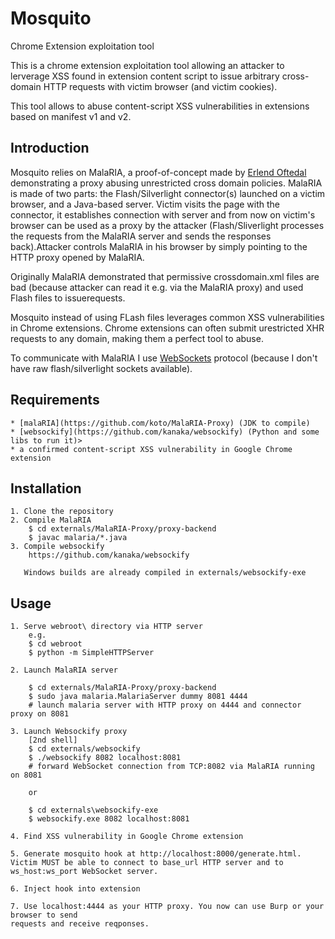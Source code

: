 Mosquito
========

Chrome Extension exploitation tool

This is a chrome extension exploitation tool allowing an attacker to lerverage XSS found
in extension content script to issue arbitrary cross-domain HTTP requests with victim browser (and victim cookies).

This tool allows to abuse content-script XSS vulnerabilities in extensions based on manifest v1 and v2.

Introduction
-----------
Mosquito relies on MalaRIA, a proof-of-concept made by [Erlend Oftedal](http://erlend.oftedal.no) demonstrating a proxy abusing unrestricted cross domain policies.
MalaRIA is made of two parts: the Flash/Silverlight connector(s) launched on a victim browser, and a Java-based server. Victim visits the page with the connector, it establishes connection with server and from now on victim's browser can be used as a proxy by the attacker (Flash/Sliverlight processes the requests from the MalaRIA server and sends the responses back).Attacker controls MalaRIA in his browser by simply pointing to the HTTP proxy opened by MalaRIA.

Originally MalaRIA demonstrated that permissive crossdomain.xml files are bad (because attacker can read it e.g. via the MalaRIA proxy) and used Flash files to issuerequests.

Mosquito instead of using FLash files leverages common XSS vulnerabilities in Chrome extensions. Chrome extensions can often submit urestricted XHR requests to any domain, making them a perfect tool to abuse.

To communicate with MalaRIA I use [WebSockets](http://dev.w3.org/html5/websockets/) protocol (because I don't have raw flash/silverlight sockets available).


Requirements
------------

    * [malaRIA](https://github.com/koto/MalaRIA-Proxy) (JDK to compile)
    * [websockify](https://github.com/kanaka/websockify) (Python and some libs to run it)>
    * a confirmed content-script XSS vulnerability in Google Chrome extension

Installation
------------

    1. Clone the repository
    2. Compile MalaRIA
        $ cd externals/MalaRIA-Proxy/proxy-backend
        $ javac malaria/*.java
    3. Compile websockify
        https://github.com/kanaka/websockify

       Windows builds are already compiled in externals/websockify-exe

Usage
-----

	1. Serve webroot\ directory via HTTP server
		e.g.
		$ cd webroot
		$ python -m SimpleHTTPServer

    2. Launch MalaRIA server

	    $ cd externals/MalaRIA-Proxy/proxy-backend
	    $ sudo java malaria.MalariaServer dummy 8081 4444
	    # launch malaria server with HTTP proxy on 4444 and connector proxy on 8081

	3. Launch Websockify proxy
	    [2nd shell]
	    $ cd externals/websockify
	    $ ./websockify 8082 localhost:8081
	    # forward WebSocket connection from TCP:8082 via MalaRIA running on 8081

	    or

	    $ cd externals\websockify-exe
	    $ websockify.exe 8082 localhost:8081

	4. Find XSS vulnerability in Google Chrome extension

	5. Generate mosquito hook at http://localhost:8000/generate.html. Victim MUST be able to connect to base_url HTTP server and to ws_host:ws_port WebSocket server.

	6. Inject hook into extension

    7. Use localhost:4444 as your HTTP proxy. You now can use Burp or your browser to send
    requests and receive reqponses.

